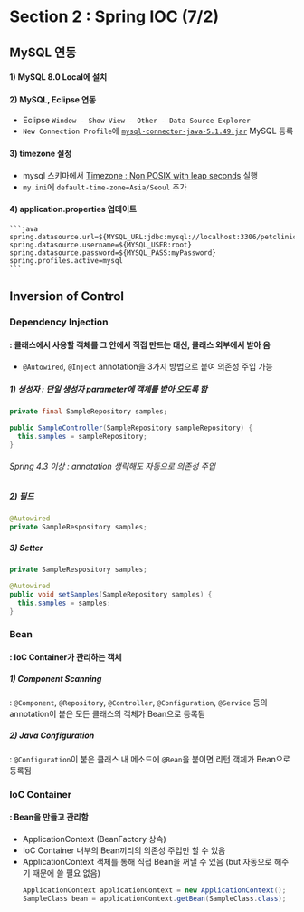 # Section 2 : Spring IOC (7/2)

## MySQL 연동
#### 1) MySQL 8.0 Local에 설치
#### 2) MySQL, Eclipse 연동
  * Eclipse `Window - Show View - Other - Data Source Explorer`
  * `New Connection Profile`에 [`mysql-connector-java-5.1.49.jar`](https://dev.mysql.com/downloads/file/?id=496255) MySQL 등록
#### 3) timezone 설정
  * mysql 스키마에서 [Timezone : Non POSIX with leap seconds](https://downloads.mysql.com/general/timezone_2020a_leaps_sql.zip) 실행
  * `my.ini`에 `default-time-zone=Asia/Seoul` 추가
#### 4) application.properties 업데이트
    ```java
    spring.datasource.url=${MYSQL_URL:jdbc:mysql://localhost:3306/petclinic}
    spring.datasource.username=${MYSQL_USER:root}
    spring.datasource.password=${MYSQL_PASS:myPassword}
    spring.profiles.active=mysql
    ```

## Inversion of Control

### Dependency Injection
#### : 클래스에서 사용할 객체를 그 안에서 직접 만드는 대신, 클래스 외부에서 받아 옴
* `@Autowired`, `@Inject` annotation을 3가지 방법으로 붙여 의존성 주입 가능
##### 1) 생성자 : 단일 생성자 parameter에 객체를 받아 오도록 함
```java
private final SampleRepository samples;

public SampleController(SampleRepository sampleRepository) {
  this.samples = sampleRepository;
}
```
###### Spring 4.3 이상 : annotation 생략해도 자동으로 의존성 주입
##### 2) 필드
```java
@Autowired
private SampleRespository samples;
```
##### 3) Setter
```java
private SampleRespository samples;

@Autowired
public void setSamples(SampleRepository samples) {
  this.samples = samples;
}
```

### Bean
#### : IoC Container가 관리하는 객체
##### 1) Component Scanning<br>
 : `@Component`, `@Repository`, `@Controller`, `@Configuration`, `@Service` 등의 annotation이 붙은 모든 클래스의 객체가 Bean으로 등록됨
##### 2) Java Configuration<br>
 : `@Configuration`이 붙은 클래스 내 메소드에 `@Bean`을 붙이면 리턴 객체가 Bean으로 등록됨

### IoC Container
#### : Bean을 만들고 관리함
* ApplicationContext (BeanFactory 상속)
* IoC Container 내부의 Bean끼리의 의존성 주입만 할 수 있음
* ApplicationContext 객체를 통해 직접 Bean을 꺼낼 수 있음 (but 자동으로 해주기 때문에 쓸 필요 없음)
  ```java
  ApplicationContext applicationContext = new ApplicationContext();
  SampleClass bean = applicationContext.getBean(SampleClass.class);
  ```
